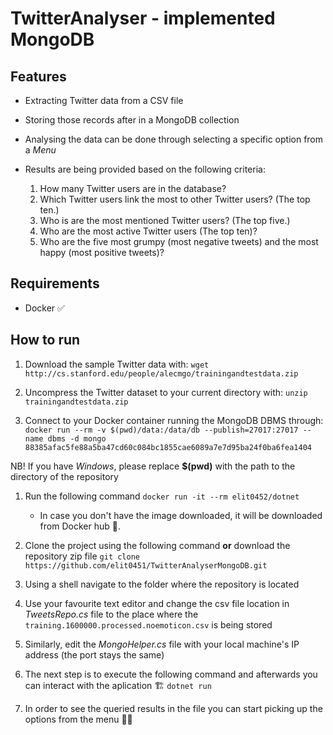 # TwitterAnalyser - implemented MongoDB

## Features

- Extracting Twitter data from a CSV file
- Storing those records after in a MongoDB collection
- Analysing the data can be done through selecting a specific option from a _Menu_
- Results are being provided based on the following criteria:

  1. How many Twitter users are in the database?
  2. Which Twitter users link the most to other Twitter users? (The top ten.)
  3. Who is are the most mentioned Twitter users? (The top five.)
  4. Who are the most active Twitter users (The top ten)?
  5. Who are the five most grumpy (most negative tweets) and the most happy (most positive tweets)?

## Requirements

* Docker ✅

## How to run
1. Download the sample Twitter data with: 
`wget http://cs.stanford.edu/people/alecmgo/trainingandtestdata.zip`
1. Uncompress the Twitter dataset to your current directory with:
`unzip trainingandtestdata.zip`

1. Connect to your Docker container running the MongoDB DBMS through:
`docker run --rm -v $(pwd)/data:/data/db --publish=27017:27017 --name dbms -d mongo 88385afac5fe88a5ba47cd60c084bc1855cae6089a7e7d95ba24f0ba6fea1404`
	
  NB! If you have *Windows*, please replace **$(pwd)** with the path to the directory of the repository

1. Run the following command
`docker run -it --rm elit0452/dotnet`
	-  In case you don't have the image downloaded, it will be downloaded from Docker hub 🐳. 

1. Clone the project using the  following command **or** download the repository zip file
`git clone https://github.com/elit0451/TwitterAnalyserMongoDB.git`
1. Using a shell navigate to the folder where the repository is located
1. Use your favourite text editor and change the csv file location in *TweetsRepo.cs* file to the place where the `training.1600000.processed.noemoticon.csv` is being stored 
1. Similarly, edit the *MongoHelper.cs* file with your local machine's IP address (the port stays the same)

1. The next step is to execute the following command and afterwards you can interact with the aplication 🏗
`dotnet run`
1. In order to see the queried results in the file you can start picking up the options from the menu 👍🏻
